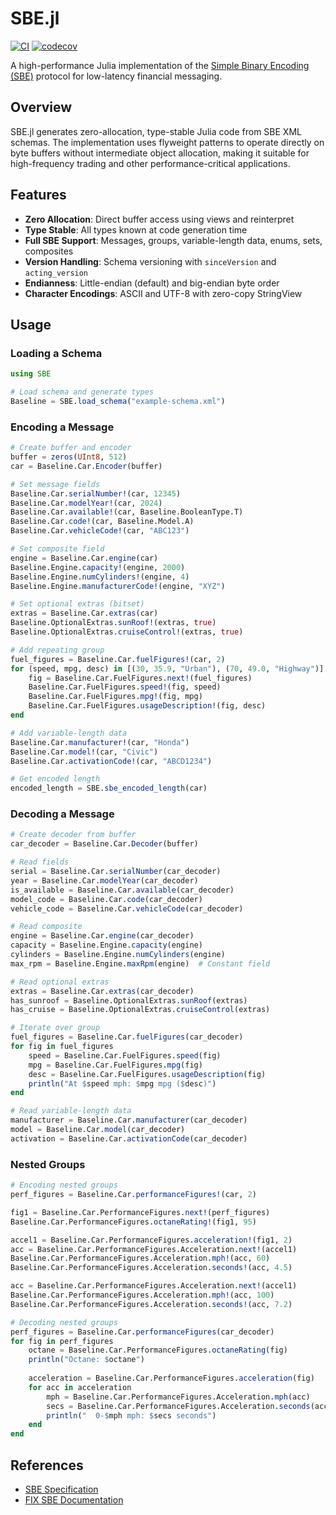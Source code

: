 # SBE.jl

[![CI](https://github.com/OWNER/SBE.jl/actions/workflows/ci.yml/badge.svg)](https://github.com/OWNER/SBE.jl/actions/workflows/ci.yml)
[![codecov](https://codecov.io/gh/OWNER/SBE.jl/branch/main/graph/badge.svg)](https://codecov.io/gh/OWNER/SBE.jl)

A high-performance Julia implementation of the [Simple Binary Encoding (SBE)](https://github.com/aeron-io/simple-binary-encoding) protocol for low-latency financial messaging.

## Overview

SBE.jl generates zero-allocation, type-stable Julia code from SBE XML schemas. The implementation uses flyweight patterns to operate directly on byte buffers without intermediate object allocation, making it suitable for high-frequency trading and other performance-critical applications.

## Features

- **Zero Allocation**: Direct buffer access using views and reinterpret
- **Type Stable**: All types known at code generation time
- **Full SBE Support**: Messages, groups, variable-length data, enums, sets, composites
- **Version Handling**: Schema versioning with `sinceVersion` and `acting_version`
- **Endianness**: Little-endian (default) and big-endian byte order
- **Character Encodings**: ASCII and UTF-8 with zero-copy StringView

## Usage

### Loading a Schema

```julia
using SBE

# Load schema and generate types
Baseline = SBE.load_schema("example-schema.xml")
```

### Encoding a Message

```julia
# Create buffer and encoder
buffer = zeros(UInt8, 512)
car = Baseline.Car.Encoder(buffer)

# Set message fields
Baseline.Car.serialNumber!(car, 12345)
Baseline.Car.modelYear!(car, 2024)
Baseline.Car.available!(car, Baseline.BooleanType.T)
Baseline.Car.code!(car, Baseline.Model.A)
Baseline.Car.vehicleCode!(car, "ABC123")

# Set composite field
engine = Baseline.Car.engine(car)
Baseline.Engine.capacity!(engine, 2000)
Baseline.Engine.numCylinders!(engine, 4)
Baseline.Engine.manufacturerCode!(engine, "XYZ")

# Set optional extras (bitset)
extras = Baseline.Car.extras(car)
Baseline.OptionalExtras.sunRoof!(extras, true)
Baseline.OptionalExtras.cruiseControl!(extras, true)

# Add repeating group
fuel_figures = Baseline.Car.fuelFigures!(car, 2)
for (speed, mpg, desc) in [(30, 35.9, "Urban"), (70, 49.0, "Highway")]
    fig = Baseline.Car.FuelFigures.next!(fuel_figures)
    Baseline.Car.FuelFigures.speed!(fig, speed)
    Baseline.Car.FuelFigures.mpg!(fig, mpg)
    Baseline.Car.FuelFigures.usageDescription!(fig, desc)
end

# Add variable-length data
Baseline.Car.manufacturer!(car, "Honda")
Baseline.Car.model!(car, "Civic")
Baseline.Car.activationCode!(car, "ABCD1234")

# Get encoded length
encoded_length = SBE.sbe_encoded_length(car)
```

### Decoding a Message

```julia
# Create decoder from buffer
car_decoder = Baseline.Car.Decoder(buffer)

# Read fields
serial = Baseline.Car.serialNumber(car_decoder)
year = Baseline.Car.modelYear(car_decoder)
is_available = Baseline.Car.available(car_decoder)
model_code = Baseline.Car.code(car_decoder)
vehicle_code = Baseline.Car.vehicleCode(car_decoder)

# Read composite
engine = Baseline.Car.engine(car_decoder)
capacity = Baseline.Engine.capacity(engine)
cylinders = Baseline.Engine.numCylinders(engine)
max_rpm = Baseline.Engine.maxRpm(engine)  # Constant field

# Read optional extras
extras = Baseline.Car.extras(car_decoder)
has_sunroof = Baseline.OptionalExtras.sunRoof(extras)
has_cruise = Baseline.OptionalExtras.cruiseControl(extras)

# Iterate over group
fuel_figures = Baseline.Car.fuelFigures(car_decoder)
for fig in fuel_figures
    speed = Baseline.Car.FuelFigures.speed(fig)
    mpg = Baseline.Car.FuelFigures.mpg(fig)
    desc = Baseline.Car.FuelFigures.usageDescription(fig)
    println("At $speed mph: $mpg mpg ($desc)")
end

# Read variable-length data
manufacturer = Baseline.Car.manufacturer(car_decoder)
model = Baseline.Car.model(car_decoder)
activation = Baseline.Car.activationCode(car_decoder)
```

### Nested Groups

```julia
# Encoding nested groups
perf_figures = Baseline.Car.performanceFigures!(car, 2)

fig1 = Baseline.Car.PerformanceFigures.next!(perf_figures)
Baseline.Car.PerformanceFigures.octaneRating!(fig1, 95)

accel1 = Baseline.Car.PerformanceFigures.acceleration!(fig1, 2)
acc = Baseline.Car.PerformanceFigures.Acceleration.next!(accel1)
Baseline.Car.PerformanceFigures.Acceleration.mph!(acc, 60)
Baseline.Car.PerformanceFigures.Acceleration.seconds!(acc, 4.5)

acc = Baseline.Car.PerformanceFigures.Acceleration.next!(accel1)
Baseline.Car.PerformanceFigures.Acceleration.mph!(acc, 100)
Baseline.Car.PerformanceFigures.Acceleration.seconds!(acc, 7.2)

# Decoding nested groups
perf_figures = Baseline.Car.performanceFigures(car_decoder)
for fig in perf_figures
    octane = Baseline.Car.PerformanceFigures.octaneRating(fig)
    println("Octane: $octane")
    
    acceleration = Baseline.Car.PerformanceFigures.acceleration(fig)
    for acc in acceleration
        mph = Baseline.Car.PerformanceFigures.Acceleration.mph(acc)
        secs = Baseline.Car.PerformanceFigures.Acceleration.seconds(acc)
        println("  0-$mph mph: $secs seconds")
    end
end
```
## References

- [SBE Specification](https://github.com/aeron-io/simple-binary-encoding)
- [FIX SBE Documentation](https://github.com/FIXTradingCommunity/fix-simple-binary-encoding)
